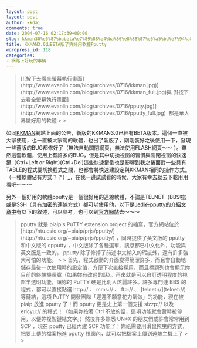 ```yaml
---
layout: post
layout: post
author: kkdai
comments: true
date: 2004-07-16 02:17:39+00:00
slug: kkman30%e5%87%babeta%e7%89%88%e4%ba%86%e8%88%87%e5%a5%bd%e7%94%a8%e8%bb%9f%e9%ab%94pputty
title: KKMAN3.0出BETA版了與好用軟體Pputty
wordpress_id: 118
categories:
- 網路上好玩的事情
---
```


<blockquote>[![按下去看全螢幕執行畫面](http://www.evanlin.com/blog/archives/0716/kkman.jpg)](http://www.evanlin.com/blog/archives/0716/kkman_full.jpg)與 [![按下去看全螢幕執行畫面](http://www.evanlin.com/blog/archives/0716/pputy.jpg)](http://www.evanlin.com/blog/archives/0716/pputty_full.jpg)  都是華人界蠻好用的軟體
> 
> </blockquote>

如同[KKMAN](http://kkman.com/)網站上面的公告，新版的KKMAN3.0已經有BETA版本。這個一直被大家使用，也一直被大家罵的軟體，也出了新版了，剛剛裝好之後使用一下，發現一些舊版的BUG都修好了（無法自動關閉網頁，無法使用FLASH網頁～～ ）。雖然這套軟體，使用上有許多的BUG，但是其中切換視窗的習慣與關閉視窗的快速鍵（Ctrl+Left or Right)(Ctrl+Del)這些快速鍵倒也是影響到我之後面對一些具有TABLE的程式要切換程式之間，也都會將快速建設定與KKMAN相同的操作方式_（一種軟體佔有方式？？）_，在我一邊試試看的時候，大家有幸去就去下載用用看吧～～～

另外一個好用的軟體pputty是一個很好用的連線軟體，不論是TELNET（BBS啦）或是SSH（具有加密的連線方式）都可以使用他，以下是[Jedi](http://jedi.z6i.org/blog/)在[pputty的介紹文章中](http://jedi.z6i.org/blog/archives/004064.html#entry)有以下的敘述，可以參考，也可以到[官方網站](http://ntu.csie.org/~piaip/prjs/pputty/)去～～～

<blockquote>pputty 就是 piaip's PuTTY extension project 的縮寫，官方網站位於 [http://ntu.csie.org/~piaip/prjs/pputty/](http://ntu.csie.org/~piaip/prjs/pputty/) ，同時提供了英文版的 pputty 和中文版的 cpputty ，中文版除了各種選單、訊息都已中文化外，功能與英文版是一致的。 pputty 除了修掉了前述中文輸入的瑕疵外，還有許多強大可怕的功能。
> 
>   
首先，程式啟動的介面變得簡潔許多，而且會自動地儲存最後一次使用時的設定值，方便下次直接採用，而且標題列也會顯示妳目前的終端機長寬（如果妳有改過的話）。再來就是可以自訂透明程度的視窗半透明功能，讓妳的 PuTTY 硬是比別人炫麗許多。許多專門連 BBS 的程式，都可以直接點選 http:// 、 mms:// 、 ftp:// 、 [telnet://](telnet://) 等鏈結，這項 PuTTY 開發團隊「遲遲不願意花力氣做」的功能，現在被 piaip 放進 pputty 了！而 pputty 更是史上第一個支援 slzzp:// 以及 ericyu:// 的程式！（如果妳按著 Ctrl 不放的話，這項功能就會暫時被停用，以便妳複製鏈結文字。）然後許多熟悉 UN*X 的朋友們或許會常常用到 SCP ，現在 pputty 已經內建 SCP 功能了！妳祇需要用滑鼠拖曳的方式，把要上傳的檔案拖進 pputty 視窗內，就可以把檔案上傳到遠端主機上了
> 
> </blockquote>
